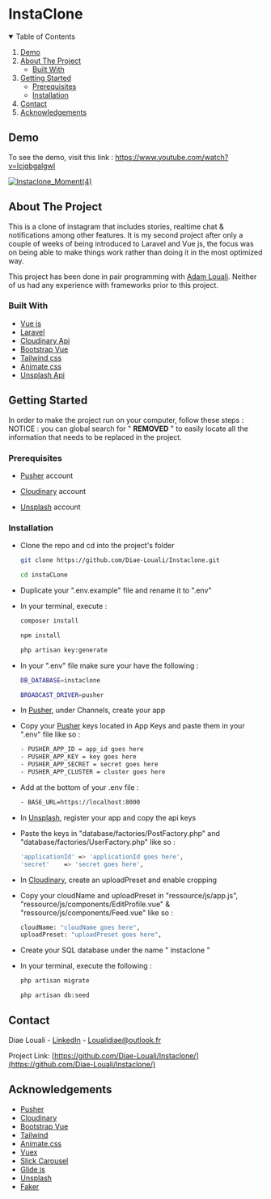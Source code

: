 # InstaClone

<!-- TABLE OF CONTENTS -->
<details open="open">
  <summary>Table of Contents</summary>
  <ol>
    <li><a href="#demo">Demo</a></li>
    <li>
      <a href="#about-the-project">About The Project</a>
      <ul>
        <li><a href="#built-with">Built With</a></li>
      </ul>
    </li>
    <li>
      <a href="#getting-started">Getting Started</a>
      <ul>
        <li><a href="#prerequisites">Prerequisites</a></li>
        <li><a href="#installation">Installation</a></li>
      </ul>
    </li>
    <li><a href="#contact">Contact</a></li>
    <li><a href="#acknowledgements">Acknowledgements</a></li>
  </ol>
</details>




<!-- Demo -->
## Demo

To see the demo, visit this link : https://www.youtube.com/watch?v=lcjqbgalgwI

<a href="https://www.youtube.com/watch?v=lcjqbgalgwI">![Instaclone_Moment(4)](https://user-images.githubusercontent.com/68733361/100875879-e2d8b300-34a6-11eb-92b1-9f04219a5d0b.jpg)</a>



<!-- ABOUT THE PROJECT -->
## About The Project

This is a clone of instagram that includes stories, realtime chat & notifications among other features. It is my second project after only a couple of weeks of being introduced to Laravel and Vue js, the focus was on being able to make things work rather than doing it in the most optimized way. 

This project has been done in pair programming with [Adam Louali](https://github.com/AdamOB1290). Neither of us had any experience with frameworks prior to this project.

### Built With

* [Vue js](https://vuejs.org/)
* [Laravel](https://laravel.com)
* [Cloudinary Api](https://cloudinary.com/)
* [Bootstrap Vue](https://bootstrap-vue.org/)
* [Tailwind css](https://tailwindcss.com/)
* [Animate css](https://animate.style/)
* [Unsplash Api](https://unsplash.com/developers)

<!-- GETTING STARTED -->
## Getting Started

In order to make the project run on your computer, follow these steps :
NOTICE : you can global search for " ****REMOVED**** " to easily locate all the information that needs to be replaced in the project.

### Prerequisites

* [Pusher](https://pusher.com/) account

* [Cloudinary](https://cloudinary.com/) account

* [Unsplash](https://unsplash.com/developers) account


### Installation

* Clone the repo and cd into the project's folder

   ```sh
   git clone https://github.com/Diae-Louali/Instaclone.git
   ```
   ```sh
   cd instaCLone
   ```
   
* Duplicate your ".env.example" file and rename it to ".env"

* In your terminal, execute :

   ```sh
   composer install
   ```
   ```sh
   npm install
   ```
   ```sh
   php artisan key:generate
   ```
   
* In your ".env" file make sure your have the following :

   ```sh
   DB_DATABASE=instaclone
   ```
   ```sh
   BROADCAST_DRIVER=pusher
   ```
   
* In [Pusher](https://pusher.com/), under Channels, create your app
   
* Copy your [Pusher](https://pusher.com/) keys located in App Keys and paste them in your ".env" file like so :

    ```sh
    - PUSHER_APP_ID = app_id goes here 
    - PUSHER_APP_KEY = key goes here 
	- PUSHER_APP_SECRET = secret goes here 
	- PUSHER_APP_CLUSTER = cluster goes here 
    ```

* Add at the bottom of your .env file : 
    ```sh
    - BASE_URL=https://localhost:8000
    ```
* In [Unsplash](https://unsplash.com/developers), register your app and copy the api keys

* Paste the keys in "database/factories/PostFactory.php" and "database/factories/UserFactory.php" like so :

    ```sh
    'applicationId'	=> 'applicationId goes here',
    'secret'	=> 'secret goes here',
    ```
    
* In [Cloudinary](https://cloudinary.com/), create an uploadPreset and enable cropping

* Copy your cloudName and uploadPreset in "ressource/js/app.js", "ressource/js/components/EditProfile.vue" & "ressource/js/components/Feed.vue" like so :
    
    ```sh
    cloudName: "cloudName goes here",
    uploadPreset: "uploadPreset goes here",
    ```
    
* Create your SQL database under the name " instaclone "

* In your terminal, execute the following : 

    ```sh
    php artisan migrate
    ```
    ```sh
    php artisan db:seed
    ```



<!-- CONTACT -->
## Contact

Diae Louali - [LinkedIn](https://www.linkedin.com/in/diae-louali-895b2b127/) - Loualidiae@outlook.fr

Project Link: [https://github.com/Diae-Louali/Instaclone/](https://github.com/Diae-Louali/Instaclone/)



<!-- ACKNOWLEDGEMENTS -->
## Acknowledgements
* [Pusher](https://pusher.com/)
* [Cloudinary](https://cloudinary.com/)
* [Bootstrap Vue](https://bootstrap-vue.org/)
* [Tailwind](https://tailwindcss.com/)
* [Animate.css](https://animate.style/)
* [Vuex](https://vuex.vuejs.org/)
* [Slick Carousel](https://kenwheeler.github.io/slick/)
* [Glide js](https://glidejs.com/)
* [Unsplash](https://unsplash.com/developers)
* [Faker](https://github.com/fzaninotto/Faker)

